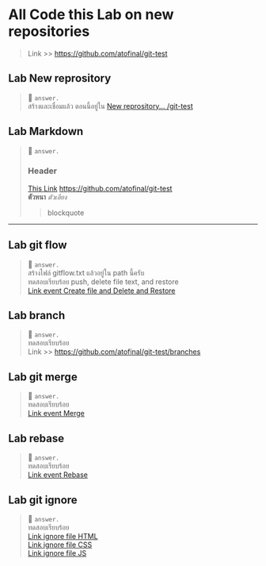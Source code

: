 # All Code this Lab on new repositories 
> Link >> <https://github.com/atofinal/git-test>

## Lab New reprository  
> 📙 `answer.`  
> สร้างและเชื่อมแล้ว ตอนนี้อยู่ใน [New reprository... /git-test](https://github.com/atofinal/git-test)



## Lab Markdown  
> 📙 `answer.`  
> ### Header
> [This Link](https://github.com/atofinal/git-test) <https://github.com/atofinal/git-test>  
> **ตัวหนา** _ตัวเอียง_  
> > blockquote
---

## Lab git flow  
> 📙 `answer.`  
> สร้างไฟล์ gitflow.txt แล้วอยู่ใน path นี้ครับ  
> ทดสอบเรียบร้อย push, delete file text, and restore  
> [Link event Create file and Delete and Restore](https://github.com/atofinal/git-test/commit/ef43a11130f2eee0269e1a80e78f3b29b78d8616#diff-30087da60dcbf4b25422381524540f60)



## Lab branch  
> 📙 `answer.`  
> ทดสอบเรียบร้อย  
> Link >> <https://github.com/atofinal/git-test/branches>



## Lab git merge  
> 📙 `answer.`  
> ทดสอบเรียบร้อย  
> [Link event Merge](https://github.com/atofinal/git-test/commit/9a19054fc4490e49bf6788d3d5b4580a734886aa#diff-30087da60dcbf4b25422381524540f60)



## Lab rebase  
> 📙 `answer.`  
> ทดสอบเรียบร้อย  
> [Link event Rebase](https://github.com/atofinal/git-test/commit/d41fa8eb30b27bd0f79e8564bd6e52b2b908bac6)



## Lab git ignore  
> 📙 `answer.`  
> ทดสอบเรียบร้อย  
> [Link ignore file HTML](https://github.com/atofinal/git-test/commit/af031cac6c7fbc0d6674d4c00fdbdd6b18eb16d0#diff-4f0d3e00d5c0fb5bb7dd91df339271dc)  
> [Link ignore file CSS](https://github.com/atofinal/git-test/commit/06a2786bcf5b4f496391df96511631e2077973dd)  
> [Link ignore file JS](https://github.com/atofinal/git-test/commit/ae47afdc59e834520342d6a1d2ac5563941c4a54)  



